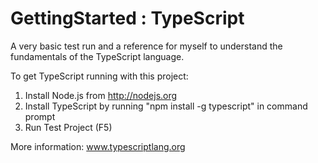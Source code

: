 GettingStarted : TypeScript
===========================

A very basic test run and a reference for myself to understand the fundamentals of the  TypeScript language.


To get TypeScript running with this project:

1. Install Node.js from http://nodejs.org
2. Install TypeScript by running "npm install -g typescript" in command prompt
3. Run Test Project (F5)

More information: www.typescriptlang.org
